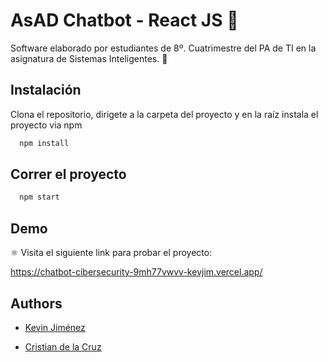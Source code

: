 
# AsAD Chatbot - React JS 🤖

Software elaborado por estudiantes de 8º. Cuatrimestre del PA de TI en la asignatura de Sistemas Inteligentes. 🚀


## Instalación

Clona el repositorio, dirigete a la carpeta del proyecto y en la raíz instala el proyecto via npm

```bash
  npm install
```

## Correr el proyecto

```bash
  npm start
```
## Demo

⚛️ Visita el siguiente link para probar el proyecto:

https://chatbot-cibersecurity-9mh77vwvv-kevjim.vercel.app/


## Authors

- [Kevin Jiménez](https://github.com/KevJim)

- [Cristian de la Cruz](https://github.com/CristianDelacruz21)

